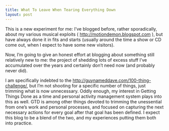 ```yaml
---
title: What To Leave When Tearing Everything Down
layout: post
---
```


This is a new experiment for me: I’ve blogged before, rather sporadically, about my various musical exploits ( http://motiondemon.blogspot.com ), but have always done it in fits and starts (usually around the time a show or CD come out, when I expect to have some new visitors).

Now, I’m going to give an honest effort at blogging about something still relatively new to me: the project of shedding lots of excess stuff I’ve accumulated over the years and certainly don’t need now (and probably never did).

I am specifically indebted to the http://guynameddave.com/100-thing-challenge/, but I’m not shooting for a specific number of things, just trimming what is now unnecessary.  Oddly enough, my interest in Getting Things Done as a time and personal activity management system plays into this as well.  GTD is among other things devoted to trimming the unessential from one’s work and personal processes, and focused on capturing the next necessary actions for every goal after that goal has been defined.  I expect this blog to be a blend of the two, and my experiences putting them both into practice.


